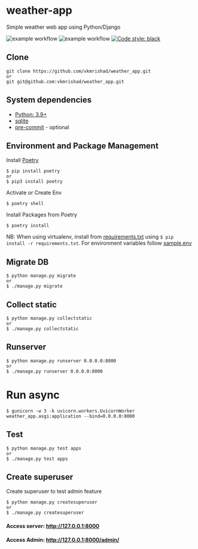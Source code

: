 # weather-app
Simple weather web app using Python/Django

![example workflow](https://github.com/vkmrishad/weather_app/actions/workflows/black.yaml/badge.svg?branch=main)
![example workflow](https://github.com/vkmrishad/weather_app/actions/workflows/django-ci.yaml/badge.svg?branch=main)
<a href="https://github.com/psf/black"><img alt="Code style: black" src="https://img.shields.io/badge/code%20style-black-000000.svg"></a>

## Clone

    git clone https://github.com/vkmrishad/weather_app.git
    or
    git git@github.com:vkmrishad/weather_app.git

## System dependencies

* [Python: 3.9+](https://www.python.org/downloads/)
* [sqlite](https://www.sqlite.org/index.html)
* [pre-commit](https://pre-commit.com/) - optional

## Environment and Package Management
Install [Poetry](https://python-poetry.org/)

    $ pip install poetry
    or
    $ pip3 install poetry

Activate or Create Env

    $ poetry shell

Install Packages from Poetry

    $ poetry install

NB: When using virtualenv, install from [requirements.txt](/requirements.txt) using `$ pip install -r requirements.txt`.
For environment variables follow [sample.env](/sample.env)

## Migrate DB

    $ python manage.py migrate
    or
    $ ./manage.py migrate

## Collect static

    $ python manage.py collectstatic
    or
    $ ./manage.py collectstatic

## Runserver

    $ python manage.py runserver 0.0.0.0:8000
    or
    $ ./manage.py runserver 0.0.0.0:8000

# Run async

    $ gunicorn -w 3 -k uvicorn.workers.UvicornWorker weather_app.asgi:application --bind=0.0.0.0:8000

## Test

    $ python manage.py test apps
    or
    $ ./manage.py test apps

## Create superuser
Create superuser to test admin feature

    $ python manage.py createsuperuser
    or
    $ ./manage.py createsuperuser


#### Access server: http://127.0.0.1:8000
#### Access Admin: http://127.0.0.1:8000/admin/
